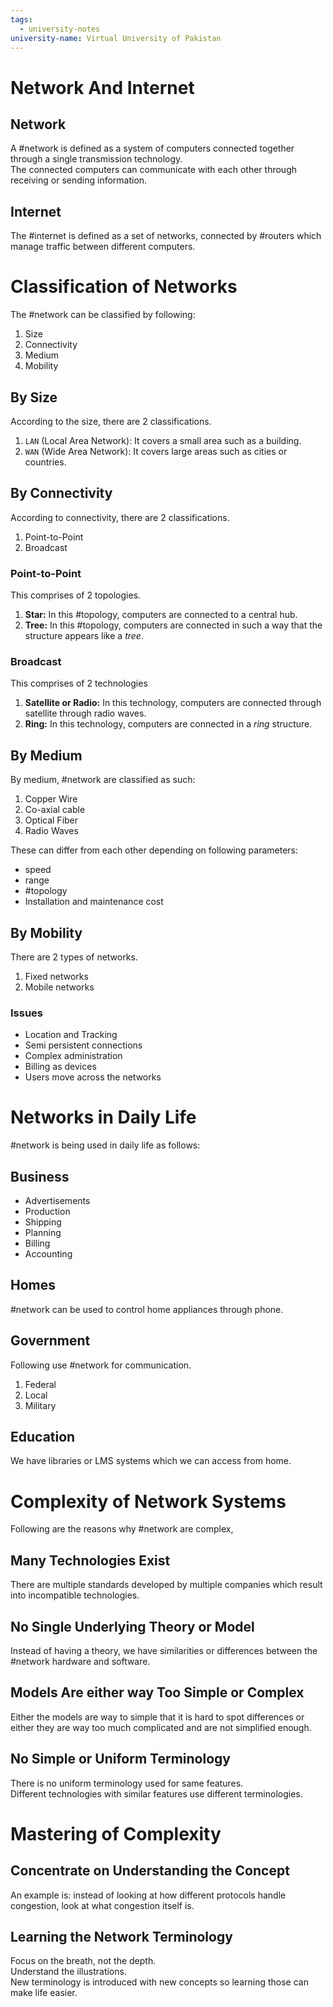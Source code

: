 ```yaml
---
tags:
  - university-notes
university-name: Virtual University of Pakistan
---
```


# Network And Internet
## Network
A #network is defined as a system of computers connected together through a single transmission technology.  
The connected computers can communicate with each other through receiving or sending information.

## Internet
The #internet is defined as a set of networks, connected by #routers which manage traffic between different computers.

# Classification of Networks
The #network can be classified by following:
1. Size
2. Connectivity
3. Medium
4. Mobility

## By Size
According to the size, there are 2 classifications.
1. `LAN` (Local Area Network): It covers a small area such as a building.
2. `WAN` (Wide Area Network): It covers large areas such as cities or countries.

## By Connectivity
According to connectivity, there are 2 classifications.
1. Point-to-Point
2. Broadcast

### Point-to-Point
This comprises of 2 topologies.
1. **Star:** In this #topology, computers are connected to a central hub.
2. **Tree:** In this #topology, computers are connected in such a way that the structure appears like a _tree_.

### Broadcast
This comprises of 2 technologies
1. **Satellite or Radio:** In this technology, computers are connected through satellite through radio waves.
2. **Ring:** In this technology, computers are connected in a _ring_ structure.

## By Medium
By medium, #network are classified as such:
1. Copper Wire
2. Co-axial cable
3. Optical Fiber
4. Radio Waves

These can differ from each other depending on following parameters:
- speed
- range
- #topology 
- Installation and maintenance cost

## By Mobility
There are 2 types of networks.
1. Fixed networks
2. Mobile networks

### Issues
- Location and Tracking
- Semi persistent connections
- Complex administration
- Billing as devices
- Users move across the networks

# Networks in Daily Life
#network is being used in daily life as follows:
## Business
- Advertisements
- Production
- Shipping
- Planning
- Billing
- Accounting

## Homes
#network can be used to control home appliances through phone.
## Government
Following use #network for communication.
1. Federal
2. Local
3. Military

## Education
We have libraries or LMS systems which we can access from home.

# Complexity of Network Systems
Following are the reasons why #network are complex,

## Many Technologies Exist
There are multiple standards developed by multiple companies which result into incompatible technologies.

## No Single Underlying Theory or Model
Instead of having a theory, we have similarities or differences between the #network hardware and software.

## Models Are either way Too Simple or Complex
Either the models are way to simple that it is hard to spot differences or either they are way too much complicated and are not simplified enough.

## No Simple or Uniform Terminology
There is no uniform terminology used for same features.  
Different technologies with similar features use different terminologies.

# Mastering of Complexity
## Concentrate on Understanding the Concept
An example is: instead of looking at how different protocols handle congestion, look at what congestion itself is.

## Learning the Network Terminology
Focus on the breath, not the depth.  
Understand the illustrations.  
New terminology is introduced with new concepts so learning those can make life easier.
